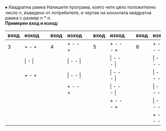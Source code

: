 ⦁	Квадратна рамка
Напишете програма, която чете цяло положително число n, въведено от потребителя, и чертае на конзолата квадратна рамка с размер n * n.
<br>
<b>Примерен вход и изход:</b>
<br>
<table>
<thead><tr><th>вход</th><th>изход</th><th>&nbsp;</th><th>вход</th><th>изход</th><th>&nbsp;</th><th>вход</th><th>изход</th><th>&nbsp;</th><th>вход</th><th>изход</th></tr></thead><tbody>
 <tr><td>3</td><td>+ - +</td><td>&nbsp;</td><td>4</td><td>+ - - +</td><td>&nbsp;</td><td>5</td><td>+ - - - +</td><td>&nbsp;</td><td>6</td><td>+ - - - - +</td></tr>
 <tr><td>&nbsp;</td><td>| - |</td><td>&nbsp;</td><td>&nbsp;</td><td>| - - |</td><td>&nbsp;</td><td>&nbsp;</td><td>| - - - |</td><td>&nbsp;</td><td>&nbsp;</td><td>| - - - - |</td></tr>
 <tr><td>&nbsp;</td><td>+ - +</td><td>&nbsp;</td><td>&nbsp;</td><td>| - - |</td><td>&nbsp;</td><td>&nbsp;</td><td>| - - - |</td><td>&nbsp;</td><td>&nbsp;</td><td>| - - - - |</td></tr>
 <tr><td>&nbsp;</td><td>&nbsp;</td><td>&nbsp;</td><td>&nbsp;</td><td>+ - - +</td><td>&nbsp;</td><td>&nbsp;</td><td>| - - - |</td><td>&nbsp;</td><td>&nbsp;</td><td>| - - - - |</td></tr>
 <tr><td>&nbsp;</td><td>&nbsp;</td><td>&nbsp;</td><td>&nbsp;</td><td>&nbsp;</td><td>&nbsp;</td><td>&nbsp;</td><td>+ - - - +</td><td>&nbsp;</td><td>&nbsp;</td><td>| - - - - |</td></tr>
 <tr><td>&nbsp;</td><td>&nbsp;</td><td>&nbsp;</td><td>&nbsp;</td><td>&nbsp;</td><td>&nbsp;</td><td>&nbsp;</td><td>&nbsp;</td><td>&nbsp;</td><td>&nbsp;</td><td>+ - - - - +</td></tr>
</tbody></table>
